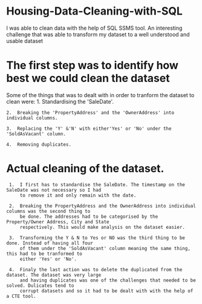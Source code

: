 # Housing-Data-Cleaning-with-SQL
I was able to clean data with the help of SQL SSMS tool. An interesting challenge that was able to transform my dataset to a well understood and usable dataset


# The first step was to identify how best we could clean the dataset
Some of the things that was to dealt with in order to tranform the dataset to clean were:
    1.  Standardising the 'SaleDate'.
    
    2.  Breaking the 'PropertyAddress' and the 'OwnerAddress' into individual columns.
    
    3.  Replacing the 'Y' &'N' with either'Yes' or 'No' under the 'SoldAsVacant' column.
    
    4.  Removing duplicates.


# Actual cleaning of the dataset.
     1.  I first has to standardise the SaleDate. The timestamp on the SaleDate was not necessary so I had 
         to remove it and only remain with the date.
         
     2.  Breaking the PropertyAddress and the OwnerAddress into individual columns was the second thing to 
         be done. The addresses had to be categorised by the Property/Owner Address, City and State 
         respectively. This would make analysis on the dataset easier.

     3.  Transforming the Y & N to Yes or NO was the third thing to be done. Instead of having all four 
         of them under the 'SoldAsVacant' column meaning the same thing, this had to be tranformed to 
         either 'Yes' or 'No'.

     4.  Finaly the last action was to delete the duplicated from the dataset. The dataset was very large 
         and having duplicates was one of the challenges that needed to be solved. Dulicates tend to 
         corrupt datasets and so it had to be dealt with with the help of a CTE tool.
         
